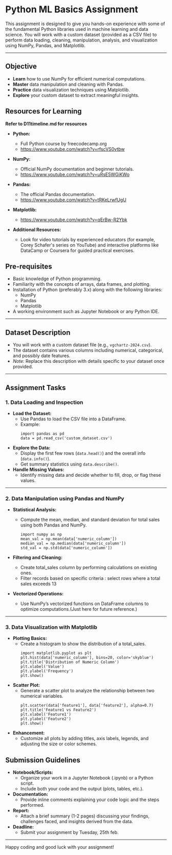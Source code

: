 
# Python ML Basics Assignment

This assignment is designed to give you hands-on experience with some of the fundamental Python libraries used in machine learning and data science. You will work with a custom dataset (provided as a CSV file) to perform data loading, cleaning, manipulation, analysis, and visualization using NumPy, Pandas, and Matplotlib.

---

## Objective

- **Learn** how to use NumPy for efficient numerical computations.  
- **Master** data manipulation and cleaning with Pandas.  
- **Practice** data visualization techniques using Matplotlib.  
- **Explore** your custom dataset to extract meaningful insights.




## Resources for  Learning
**Refer to D11timeline.md for resources**
- **Python:**  
  - Full Python course by freecodecamp.org
  - https://www.youtube.com/watch?v=rfscVS0vtbw
  
- **NumPy:**  
  - Official NumPy documentation and beginner tutorials.  
  - https://www.youtube.com/watch?v=uRsE5WGiKWo
  
- **Pandas:**  
  - The official Pandas documentation.
  -  https://www.youtube.com/watch?v=tRKeLrwfUgU
  
- **Matplotlib:**  
  - https://www.youtube.com/watch?v=qErBw-R2Ybk
  
- **Additional Resources:**  
  - Look for video tutorials by experienced educators (for example, Corey Schafer's series on YouTube) and interactive platforms like DataCamp or Coursera for guided practical exercises.

## Pre-requisites

- Basic knowledge of Python programming.  
- Familiarity with the concepts of arrays, data frames, and plotting.  
- Installation of Python (preferably 3.x) along with the following libraries:  
  - NumPy  
  - Pandas  
  - Matplotlib  
- A working environment such as Jupyter Notebook or any Python IDE.

---

## Dataset Description

- You will work with a custom dataset file (e.g., `vgchartz-2024.csv`).  
- The dataset contains various columns including numerical, categorical, and possibly date features.  
- *Note:* Replace this description with details specific to your dataset once provided.

---

## Assignment Tasks

### 1. Data Loading and Inspection

- **Load the Dataset:**  
  - Use Pandas to load the CSV file into a DataFrame.
  - Example:
    ```
    import pandas as pd
    data = pd.read_csv('custom_dataset.csv')
    ```
- **Explore the Data:**  
  - Display the first few rows (`data.head()`) and the overall info (`data.info()`).  
  - Get summary statistics using `data.describe()`.
- **Handle Missing Values:**  
  - Identify missing data and decide whether to fill, drop, or flag these values.

---

### 2. Data Manipulation using Pandas and NumPy

- **Statistical Analysis:**  
  - Compute the mean, median, and standard deviation for total sales using both Pandas and NumPy.
    ```
    import numpy as np
    mean_val = np.mean(data['numeric_column'])
    median_val = np.median(data['numeric_column'])
    std_val = np.std(data['numeric_column'])
    ```
- **Filtering and Cleaning:**  
  - Create total_sales column by performing calculations on existing ones.
  - Filter records based on specific criteria : select rows where a total sales exceeds 13
 
- **Vectorized Operations:**  
  - Use NumPy’s vectorized functions on DataFrame columns to optimize computations.(Just here for future reference.)

---

### 3. Data Visualization with Matplotlib

- **Plotting Basics:**  
  - Create a histogram to show the distribution of a total_sales.
    ```
    import matplotlib.pyplot as plt
    plt.hist(data['numeric_column'], bins=20, color='skyblue')
    plt.title('Distribution of Numeric Column')
    plt.xlabel('Value')
    plt.ylabel('Frequency')
    plt.show()
    ```
- **Scatter Plot:**  
  - Generate a scatter plot to analyze the relationship between two numerical variables.
    ```
    plt.scatter(data['feature1'], data['feature2'], alpha=0.7)
    plt.title('Feature1 vs Feature2')
    plt.xlabel('Feature1')
    plt.ylabel('Feature2')
    plt.show()
    ```
- **Enhancement:**  
  - Customize all plots by adding titles, axis labels, legends, and adjusting the size or color schemes.




 

## Submission Guidelines

- **Notebook/Scripts:**  
  - Organize your work in a Jupyter Notebook (.ipynb) or a Python script.  
  - Include both your code and the output (plots, tables, etc.).
- **Documentation:**  
  - Provide inline comments explaining your code logic and the steps performed.
- **Report:**  
  - Attach a brief summary (1-2 pages) discussing your findings, challenges faced, and insights derived from the data.
- **Deadline:**  
  - Submit your assignment by Tuesday, 25th feb.




---



Happy coding and good luck with your assignment!
